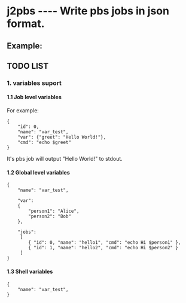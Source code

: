 # j2pbs ---- Write pbs jobs in json format.

## Example:


## TODO LIST

### 1. variables suport
#### 1.1 Job level variables
For example:
```
{
    "id": 0,
    "name": "var_test",
    "var": {"greet": "Hello World!"},
    "cmd": "echo $greet"
}
```
It's pbs job will output "Hello World!" to stdout.

#### 1.2 Global level variables
```
{
    "name": "var_test",

    "var":
    {
        "person1": "Alice",    
        "person2": "Bob"
    },

    "jobs": 
     [ 
        { "id": 0, "name": "hello1", "cmd": "echo Hi $person1" },
        { "id": 1, "name": "hello2", "cmd": "echo Hi $person2" }
     ]
}
```

#### 1.3 Shell variables
```
{
    "name": "var_test",
}
```
